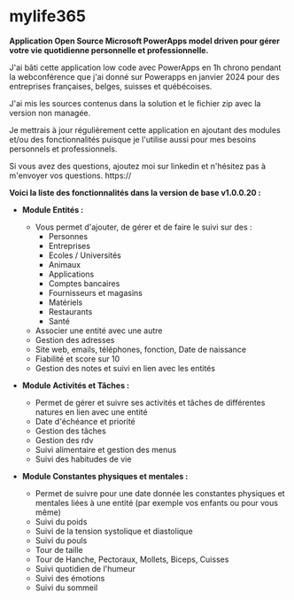 # mylife365
**Application Open Source Microsoft PowerApps model driven pour gérer votre vie quotidienne personnelle et professionnelle.**

J'ai bâti cette application low code avec PowerApps en 1h chrono pendant la webconférence que j'ai donné sur Powerapps en janvier 2024 pour des entreprises françaises, belges, suisses et québécoises.

J'ai mis les sources contenus dans la solution et le fichier zip avec la version non managée.

Je mettrais à jour régulièrement cette application en ajoutant des modules et/ou des fonctionnalités puisque je l'utilise aussi pour mes besoins personnels et professionnels.

Si vous avez des questions, ajoutez moi sur linkedin et n'hésitez pas à m'envoyer vos questions. https:// 

**Voici la liste des fonctionnalités dans la version de base v1.0.0.20 :**

- **Module Entités :**
  - Vous permet d'ajouter, de gérer et de faire le suivi sur des :
    - Personnes
    - Entreprises
    - Ecoles / Universités
    - Animaux
    - Applications
    - Comptes bancaires
    - Fournisseurs et magasins
    - Matériels
    - Restaurants
    - Santé
  - Associer une entité avec une autre
  - Gestion des adresses
  - Site web, emails, téléphones, fonction, Date de naissance
  - Fiabilité et score sur 10
  - Gestion des notes et suivi en lien avec les entités

- **Module Activités et Tâches :**
  - Permet de gérer et suivre ses activités et tâches de différentes natures en lien avec une entité
  - Date d'échéance et priorité
  - Gestion des tâches
  - Gestion des rdv
  - Suivi alimentaire et gestion des menus
  - Suivi des habitudes de vie

- **Module Constantes physiques et mentales :**
  - Permet de suivre pour une date donnée les constantes physiques et mentales liées à une entité (par exemple vos enfants ou pour vous même)
  - Suivi du poids
  - Suivi de la tension systolique et diastolique
  - Suivi du pouls
  - Tour de taille
  - Tour de Hanche, Pectoraux, Mollets, Biceps, Cuisses
  - Suivi quotidien de l'humeur
  - Suivi des émotions
  - Suivi du sommeil


